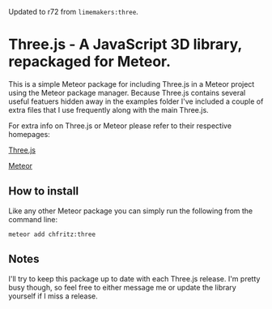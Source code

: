 Updated to r72 from `limemakers:three`.

# Three.js - A JavaScript 3D library, repackaged for Meteor.

This is a simple Meteor package for including Three.js in a Meteor project using the Meteor package manager. Because Three.js contains several useful featuers hidden away in the examples folder I've included a couple of extra files that I use frequently along with the main Three.js.

For extra info on Three.js or Meteor please refer to their respective homepages:

[Three.js](http://threejs.org)

[Meteor](http://meteor.com)


## How to install 
Like any other Meteor package you can simply run the following from the command line: 

`meteor add chfritz:three`

## Notes
I'll try to keep this package up to date with each Three.js release. I'm pretty busy though, so feel free to either message me or update the library yourself if I miss a release.
